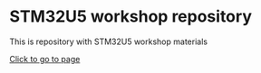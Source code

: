 # STM32U5 workshop repository

This is repository with STM32U5 workshop materials

[Click to go to page](https://rristm.github.io/tomas_materials_v2/Jiri-Antos-ST/H5-GPDMA-workshop-test/main) 

